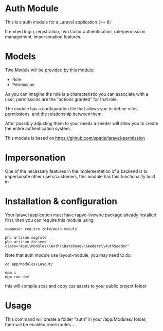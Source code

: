 # Auth Module

This is a auth module for a Laravel application (>= 8) 

It embed login, registration, two factor authentication, role/permission management, impersonation features.


# Models

Two Models will be provided by this module:
 - Role
 - Permission

As you can imagine the role is a characteristic you can associate with a user, permissions are the "actions granted" for that role.

The mudule has a configuration file that allows you to define roles, permissions, and the relationship between them.

After possibly adjusting them to your needs a seeder will allow you to create the entire authentication system.


This module is based on 
https://github.com/spatie/laravel-permission


# Impersonation 

One of the necessary features in the implementation of a backend is to impersonate other users/customers, this module has this functionality built in


# Installation & configuration 

Your laravel application must have rapyd-livewire package already installed first, then you can require this module using: 
```
composer require zofe/auth-module

php artisan migrate 
php artisan db:seed --class="App\\Modules\\Auth\\Database\\Seeders\\AuthSeeder"
```
Note that auth module use layout-module, you may need to do:

```
cd app/Modules/Layout/

npm i
npm run dev
```

this will compile scss and copy css assets to your public project folder


# Usage
This command will create a folder "auth" in your /app/Modules/ folder,   
then will be enabled rome routes ...

